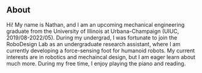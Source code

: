 ## About

Hi! My name is Nathan, and I am an upcoming mechanical engineering graduate from the University of Illinois at Urbana-Champaign (UIUC, 2019/08-2022/05). During my undergrad, I was fortunate to join the RoboDesign Lab as an undergraduate research assistant, where I am currently developing a force-sensing foot for humanoid robots. My current interests are in robotics and mechaincal design, but I am eager learn about much more. 
During my free time, I enjoy playing the piano and reading. 
